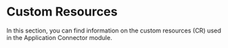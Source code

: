 # Custom Resources

In this section, you can find information on the custom resources (CR) used in the Application Connector module.
